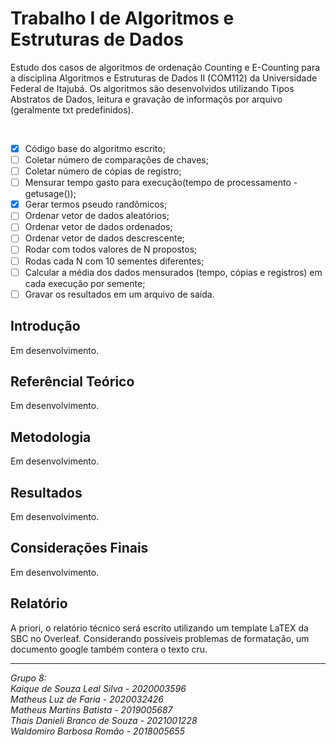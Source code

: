 # Trabalho I de Algoritmos e Estruturas de Dados 
<p>Estudo dos casos de algoritmos de ordenação Counting e E-Counting para a disciplina Algoritmos e Estruturas de Dados II (COM112)  da Universidade Federal de Itajubá. Os algoritmos são desenvolvidos utilizando Tipos Abstratos de Dados, leitura e gravação de informaçõs por arquivo (geralmente txt predefinidos).</p>
<br>

- [x] Código base do algoritmo escrito;
- [ ] Coletar número de comparações de chaves;
- [ ] Coletar número de cópias de registro;
- [ ] Mensurar tempo gasto para execução(tempo de processamento - getusage());
- [x] Gerar termos pseudo randômicos;
- [ ] Ordenar vetor de dados aleatórios;
- [ ] Ordenar vetor de dados ordenados;
- [ ] Ordenar vetor de dados descrescente;
- [ ] Rodar com todos valores de N propostos;
- [ ] Rodas cada N com 10 sementes diferentes;
- [ ] Calcular a média dos dados mensurados (tempo, cópias e registros) em cada execução por semente;
- [ ] Gravar os resultados em um arquivo de saída.

## Introdução
<p>Em desenvolvimento.</p>

## Referêncial Teórico
<p>Em desenvolvimento.</p>

## Metodologia
<p>Em desenvolvimento.</p>

## Resultados
<p>Em desenvolvimento.</p>

## Considerações Finais
<p>Em desenvolvimento.</p>

## Relatório
<p>A priori, o relatório técnico será escrito utilizando um template LaTEX da SBC no Overleaf. Considerando possíveis problemas de formatação, um documento google também contera o texto cru.</p>

***

*Grupo 8:<br>
Kaique de Souza Leal Silva - 2020003596 <br>
Matheus Luz de Faria - 2020032426<br>
Matheus Martins Batista - 2019005687<br>
Thais Danieli Branco de Souza - 2021001228<br>
Waldomiro Barbosa Romão - 2018005655<br>*


